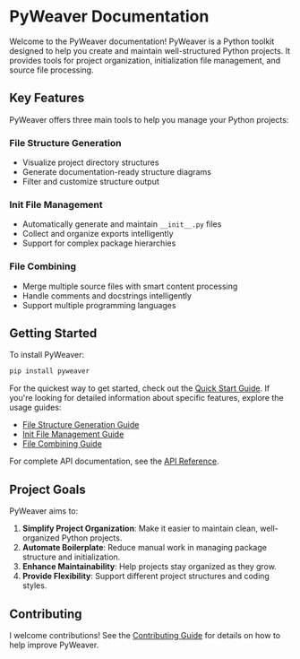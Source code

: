 # PyWeaver Documentation

Welcome to the PyWeaver documentation! PyWeaver is a Python toolkit designed to help you create and maintain well-structured Python projects. It provides tools for project organization, initialization file management, and source file processing.

## Key Features

PyWeaver offers three main tools to help you manage your Python projects:

### File Structure Generation
   - Visualize project directory structures
   - Generate documentation-ready structure diagrams
   - Filter and customize structure output

### Init File Management
   - Automatically generate and maintain `__init__.py` files
   - Collect and organize exports intelligently
   - Support for complex package hierarchies

### File Combining
   - Merge multiple source files with smart content processing
   - Handle comments and docstrings intelligently
   - Support multiple programming languages

## Getting Started

To install PyWeaver:

```bash
pip install pyweaver
```

For the quickest way to get started, check out the [Quick Start Guide](usage/quickstart.md). If you're looking for detailed information about specific features, explore the usage guides:

- [File Structure Generation Guide](usage/structure.md)
- [Init File Management Guide](usage/init.md)
- [File Combining Guide](usage/combining.md)

For complete API documentation, see the [API Reference](reference/pyweaver/processors/file_combiner.md).

## Project Goals

PyWeaver aims to:

1. **Simplify Project Organization**: Make it easier to maintain clean, well-organized Python projects.
2. **Automate Boilerplate**: Reduce manual work in managing package structure and initialization.
3. **Enhance Maintainability**: Help projects stay organized as they grow.
4. **Provide Flexibility**: Support different project structures and coding styles.

## Contributing

I welcome contributions! See the [Contributing Guide](contributing.md) for details on how to help improve PyWeaver.